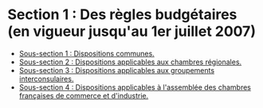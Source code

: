 # Section 1 : Des règles budgétaires (en vigueur jusqu'au 1er juillet 2007)

- [Sous-section 1 : Dispositions communes.](sous-section-1)
- [Sous-section 2 : Dispositions applicables aux chambres régionales.](sous-section-2)
- [Sous-section 3 : Dispositions applicables aux groupements interconsulaires.](sous-section-3)
- [Sous-section 4 : Dispositions applicables à l'assemblée des chambres françaises de commerce et d'industrie.](sous-section-4)
